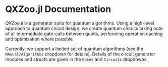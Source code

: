 # QXZoo.jl Documentation

*QXZoo.jl* is a generator suite for quantum algorithms. Using a high-level approach to quantum circuit design, we create quantum circuits taking note of all intermediate gate-calls between qubits, performing operation caching and optimisation where possible. 

Currently, we support a limited set of quantum algorithms (see the `MAnual/Algorithms` dropdown for details). Details of the circuit generator modules and structs are given in the `Gates` and `Circuits` dropdowns.
